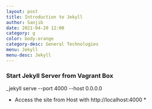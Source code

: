 ```yaml
---
layout: post
title: Introduction to Jekyll
author: Sanjib
date: 2021-04-20 12:00
category: g
color: body-orange
category-desc: General Technologies
menu: Jekyll
menu-desc: Jekyll
---
```


### Start Jekyll Server from Vagrant Box

_jekyll serve --port 4000 --host 0.0.0.0

* Access the site from Host with http://localhost:4000 *


